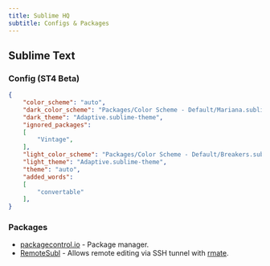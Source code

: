 ```yaml
---
title: Sublime HQ
subtitle: Configs & Packages
---
```


## Sublime Text

### Config (ST4 Beta)

```json
{
	"color_scheme": "auto",
	"dark_color_scheme": "Packages/Color Scheme - Default/Mariana.sublime-color-scheme",
	"dark_theme": "Adaptive.sublime-theme",
	"ignored_packages":
	[
		"Vintage",
	],
	"light_color_scheme": "Packages/Color Scheme - Default/Breakers.sublime-color-scheme",
	"light_theme": "Adaptive.sublime-theme",
	"theme": "auto",
	"added_words":
	[
		"convertable"
	],
}
```

### Packages

- [packagecontrol.io](https://packagecontrol.io) - Package manager.
- [RemoteSubl](https://github.com/randy3k/RemoteSubl) - Allows remote editing via SSH tunnel with [rmate](https://github.com/aurora/rmate).